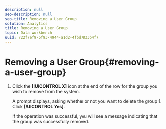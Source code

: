 ```yaml
---
description: null
seo-description: null
seo-title: Removing a User Group
solution: Analytics
title: Removing a User Group
topic: Data workbench
uuid: 722f7ef9-5f93-4944-a1d2-4fbd7833b4f7
---
```


# Removing a User Group{#removing-a-user-group}

1. Click the **[!UICONTROL X]** icon at the end of the row for the group you wish to remove from the system.

   A prompt displays, asking whether or not you want to delete the group 1. Click **[!UICONTROL Yes]**.

   If the operation was successful, you will see a message indicating that the group was successfully removed. 